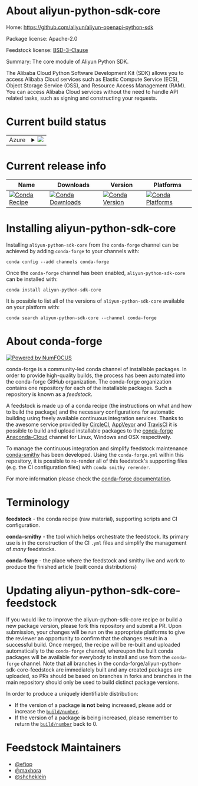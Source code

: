 About aliyun-python-sdk-core
============================

Home: https://github.com/aliyun/aliyun-openapi-python-sdk

Package license: Apache-2.0

Feedstock license: [BSD-3-Clause](https://github.com/conda-forge/aliyun-python-sdk-core-feedstock/blob/master/LICENSE.txt)

Summary: The core module of Aliyun Python SDK.

The Alibaba Cloud Python Software Development Kit (SDK) allows you to
access Alibaba Cloud services such as Elastic Compute Service (ECS),
Object Storage Service (OSS), and Resource Access Management (RAM).
You can access Alibaba Cloud services without the need to handle API
related tasks, such as signing and constructing your requests.


Current build status
====================


<table>
    
  <tr>
    <td>Azure</td>
    <td>
      <details>
        <summary>
          <a href="https://dev.azure.com/conda-forge/feedstock-builds/_build/latest?definitionId=7384&branchName=master">
            <img src="https://dev.azure.com/conda-forge/feedstock-builds/_apis/build/status/aliyun-python-sdk-core-feedstock?branchName=master">
          </a>
        </summary>
        <table>
          <thead><tr><th>Variant</th><th>Status</th></tr></thead>
          <tbody><tr>
              <td>linux_64_python3.6.____73_pypy</td>
              <td>
                <a href="https://dev.azure.com/conda-forge/feedstock-builds/_build/latest?definitionId=7384&branchName=master">
                  <img src="https://dev.azure.com/conda-forge/feedstock-builds/_apis/build/status/aliyun-python-sdk-core-feedstock?branchName=master&jobName=linux&configuration=linux_64_python3.6.____73_pypy" alt="variant">
                </a>
              </td>
            </tr><tr>
              <td>linux_64_python3.6.____cpython</td>
              <td>
                <a href="https://dev.azure.com/conda-forge/feedstock-builds/_build/latest?definitionId=7384&branchName=master">
                  <img src="https://dev.azure.com/conda-forge/feedstock-builds/_apis/build/status/aliyun-python-sdk-core-feedstock?branchName=master&jobName=linux&configuration=linux_64_python3.6.____cpython" alt="variant">
                </a>
              </td>
            </tr><tr>
              <td>linux_64_python3.7.____cpython</td>
              <td>
                <a href="https://dev.azure.com/conda-forge/feedstock-builds/_build/latest?definitionId=7384&branchName=master">
                  <img src="https://dev.azure.com/conda-forge/feedstock-builds/_apis/build/status/aliyun-python-sdk-core-feedstock?branchName=master&jobName=linux&configuration=linux_64_python3.7.____cpython" alt="variant">
                </a>
              </td>
            </tr><tr>
              <td>linux_64_python3.8.____cpython</td>
              <td>
                <a href="https://dev.azure.com/conda-forge/feedstock-builds/_build/latest?definitionId=7384&branchName=master">
                  <img src="https://dev.azure.com/conda-forge/feedstock-builds/_apis/build/status/aliyun-python-sdk-core-feedstock?branchName=master&jobName=linux&configuration=linux_64_python3.8.____cpython" alt="variant">
                </a>
              </td>
            </tr><tr>
              <td>linux_64_python3.9.____cpython</td>
              <td>
                <a href="https://dev.azure.com/conda-forge/feedstock-builds/_build/latest?definitionId=7384&branchName=master">
                  <img src="https://dev.azure.com/conda-forge/feedstock-builds/_apis/build/status/aliyun-python-sdk-core-feedstock?branchName=master&jobName=linux&configuration=linux_64_python3.9.____cpython" alt="variant">
                </a>
              </td>
            </tr><tr>
              <td>osx_64_python3.6.____73_pypy</td>
              <td>
                <a href="https://dev.azure.com/conda-forge/feedstock-builds/_build/latest?definitionId=7384&branchName=master">
                  <img src="https://dev.azure.com/conda-forge/feedstock-builds/_apis/build/status/aliyun-python-sdk-core-feedstock?branchName=master&jobName=osx&configuration=osx_64_python3.6.____73_pypy" alt="variant">
                </a>
              </td>
            </tr><tr>
              <td>osx_64_python3.6.____cpython</td>
              <td>
                <a href="https://dev.azure.com/conda-forge/feedstock-builds/_build/latest?definitionId=7384&branchName=master">
                  <img src="https://dev.azure.com/conda-forge/feedstock-builds/_apis/build/status/aliyun-python-sdk-core-feedstock?branchName=master&jobName=osx&configuration=osx_64_python3.6.____cpython" alt="variant">
                </a>
              </td>
            </tr><tr>
              <td>osx_64_python3.7.____cpython</td>
              <td>
                <a href="https://dev.azure.com/conda-forge/feedstock-builds/_build/latest?definitionId=7384&branchName=master">
                  <img src="https://dev.azure.com/conda-forge/feedstock-builds/_apis/build/status/aliyun-python-sdk-core-feedstock?branchName=master&jobName=osx&configuration=osx_64_python3.7.____cpython" alt="variant">
                </a>
              </td>
            </tr><tr>
              <td>osx_64_python3.8.____cpython</td>
              <td>
                <a href="https://dev.azure.com/conda-forge/feedstock-builds/_build/latest?definitionId=7384&branchName=master">
                  <img src="https://dev.azure.com/conda-forge/feedstock-builds/_apis/build/status/aliyun-python-sdk-core-feedstock?branchName=master&jobName=osx&configuration=osx_64_python3.8.____cpython" alt="variant">
                </a>
              </td>
            </tr><tr>
              <td>osx_64_python3.9.____cpython</td>
              <td>
                <a href="https://dev.azure.com/conda-forge/feedstock-builds/_build/latest?definitionId=7384&branchName=master">
                  <img src="https://dev.azure.com/conda-forge/feedstock-builds/_apis/build/status/aliyun-python-sdk-core-feedstock?branchName=master&jobName=osx&configuration=osx_64_python3.9.____cpython" alt="variant">
                </a>
              </td>
            </tr><tr>
              <td>win_64_python3.6.____cpython</td>
              <td>
                <a href="https://dev.azure.com/conda-forge/feedstock-builds/_build/latest?definitionId=7384&branchName=master">
                  <img src="https://dev.azure.com/conda-forge/feedstock-builds/_apis/build/status/aliyun-python-sdk-core-feedstock?branchName=master&jobName=win&configuration=win_64_python3.6.____cpython" alt="variant">
                </a>
              </td>
            </tr><tr>
              <td>win_64_python3.7.____cpython</td>
              <td>
                <a href="https://dev.azure.com/conda-forge/feedstock-builds/_build/latest?definitionId=7384&branchName=master">
                  <img src="https://dev.azure.com/conda-forge/feedstock-builds/_apis/build/status/aliyun-python-sdk-core-feedstock?branchName=master&jobName=win&configuration=win_64_python3.7.____cpython" alt="variant">
                </a>
              </td>
            </tr><tr>
              <td>win_64_python3.8.____cpython</td>
              <td>
                <a href="https://dev.azure.com/conda-forge/feedstock-builds/_build/latest?definitionId=7384&branchName=master">
                  <img src="https://dev.azure.com/conda-forge/feedstock-builds/_apis/build/status/aliyun-python-sdk-core-feedstock?branchName=master&jobName=win&configuration=win_64_python3.8.____cpython" alt="variant">
                </a>
              </td>
            </tr><tr>
              <td>win_64_python3.9.____cpython</td>
              <td>
                <a href="https://dev.azure.com/conda-forge/feedstock-builds/_build/latest?definitionId=7384&branchName=master">
                  <img src="https://dev.azure.com/conda-forge/feedstock-builds/_apis/build/status/aliyun-python-sdk-core-feedstock?branchName=master&jobName=win&configuration=win_64_python3.9.____cpython" alt="variant">
                </a>
              </td>
            </tr>
          </tbody>
        </table>
      </details>
    </td>
  </tr>
</table>

Current release info
====================

| Name | Downloads | Version | Platforms |
| --- | --- | --- | --- |
| [![Conda Recipe](https://img.shields.io/badge/recipe-aliyun--python--sdk--core-green.svg)](https://anaconda.org/conda-forge/aliyun-python-sdk-core) | [![Conda Downloads](https://img.shields.io/conda/dn/conda-forge/aliyun-python-sdk-core.svg)](https://anaconda.org/conda-forge/aliyun-python-sdk-core) | [![Conda Version](https://img.shields.io/conda/vn/conda-forge/aliyun-python-sdk-core.svg)](https://anaconda.org/conda-forge/aliyun-python-sdk-core) | [![Conda Platforms](https://img.shields.io/conda/pn/conda-forge/aliyun-python-sdk-core.svg)](https://anaconda.org/conda-forge/aliyun-python-sdk-core) |

Installing aliyun-python-sdk-core
=================================

Installing `aliyun-python-sdk-core` from the `conda-forge` channel can be achieved by adding `conda-forge` to your channels with:

```
conda config --add channels conda-forge
```

Once the `conda-forge` channel has been enabled, `aliyun-python-sdk-core` can be installed with:

```
conda install aliyun-python-sdk-core
```

It is possible to list all of the versions of `aliyun-python-sdk-core` available on your platform with:

```
conda search aliyun-python-sdk-core --channel conda-forge
```


About conda-forge
=================

[![Powered by NumFOCUS](https://img.shields.io/badge/powered%20by-NumFOCUS-orange.svg?style=flat&colorA=E1523D&colorB=007D8A)](http://numfocus.org)

conda-forge is a community-led conda channel of installable packages.
In order to provide high-quality builds, the process has been automated into the
conda-forge GitHub organization. The conda-forge organization contains one repository
for each of the installable packages. Such a repository is known as a *feedstock*.

A feedstock is made up of a conda recipe (the instructions on what and how to build
the package) and the necessary configurations for automatic building using freely
available continuous integration services. Thanks to the awesome service provided by
[CircleCI](https://circleci.com/), [AppVeyor](https://www.appveyor.com/)
and [TravisCI](https://travis-ci.com/) it is possible to build and upload installable
packages to the [conda-forge](https://anaconda.org/conda-forge)
[Anaconda-Cloud](https://anaconda.org/) channel for Linux, Windows and OSX respectively.

To manage the continuous integration and simplify feedstock maintenance
[conda-smithy](https://github.com/conda-forge/conda-smithy) has been developed.
Using the ``conda-forge.yml`` within this repository, it is possible to re-render all of
this feedstock's supporting files (e.g. the CI configuration files) with ``conda smithy rerender``.

For more information please check the [conda-forge documentation](https://conda-forge.org/docs/).

Terminology
===========

**feedstock** - the conda recipe (raw material), supporting scripts and CI configuration.

**conda-smithy** - the tool which helps orchestrate the feedstock.
                   Its primary use is in the construction of the CI ``.yml`` files
                   and simplify the management of *many* feedstocks.

**conda-forge** - the place where the feedstock and smithy live and work to
                  produce the finished article (built conda distributions)


Updating aliyun-python-sdk-core-feedstock
=========================================

If you would like to improve the aliyun-python-sdk-core recipe or build a new
package version, please fork this repository and submit a PR. Upon submission,
your changes will be run on the appropriate platforms to give the reviewer an
opportunity to confirm that the changes result in a successful build. Once
merged, the recipe will be re-built and uploaded automatically to the
`conda-forge` channel, whereupon the built conda packages will be available for
everybody to install and use from the `conda-forge` channel.
Note that all branches in the conda-forge/aliyun-python-sdk-core-feedstock are
immediately built and any created packages are uploaded, so PRs should be based
on branches in forks and branches in the main repository should only be used to
build distinct package versions.

In order to produce a uniquely identifiable distribution:
 * If the version of a package **is not** being increased, please add or increase
   the [``build/number``](https://conda.io/docs/user-guide/tasks/build-packages/define-metadata.html#build-number-and-string).
 * If the version of a package **is** being increased, please remember to return
   the [``build/number``](https://conda.io/docs/user-guide/tasks/build-packages/define-metadata.html#build-number-and-string)
   back to 0.

Feedstock Maintainers
=====================

* [@efiop](https://github.com/efiop/)
* [@maxhora](https://github.com/maxhora/)
* [@shcheklein](https://github.com/shcheklein/)

